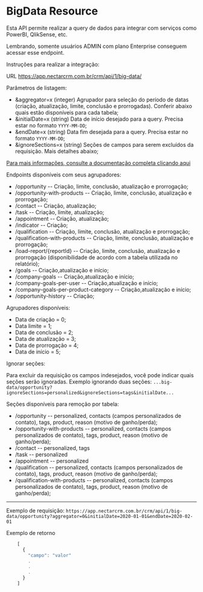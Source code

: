 # BigData Resource

Esta API permite realizar a query de dados para integrar com serviços como PowerBI, QlikSense, etc.

Lembrando, somente usuários ADMIN com plano Enterprise conseguem acessar esse endpoint.

Instruções para realizar a integração:

URL
https://app.nectarcrm.com.br/crm/api/1/big-data/

Parâmetros de listagem:
* &aggregator=x (integer) Agrupador para seleção do período de datas (criação, atualização, limite, conclusão e prorrogadas). Conferir abaixo quais estão disponíveis para cada tabela;
* &initialDate=x (string) Data de início desejado para a query. Precisa estar no formato `YYYY-MM-DD`;
* &endDate=x (string) Data fim desejada para a query. Precisa estar no formato `YYYY-MM-DD`;
* &ignoreSections=x (string) Seções de campos para serem excluídos da requisição. Mais detalhes abaixo;

[Para mais informações, consulte a documentação completa clicando aqui](http://docs.nectarcrm.apiary.io)

Endpoints disponíveis com seus agrupadores:

- /opportunity -- Criação, limite, conclusão, atualização e prorrogação;
- /opportunity-with-products -- Criação, limite, conclusão, atualização e prorrogação;
- /contact -- Criação, atualização;
- /task -- Criação, limite, atualização;
- /appointment -- Criação, atualização;
- /indicator -- Criação;
- /qualification -- Criação, limite, conclusão, atualização e prorrogação;
- /qualification-with-products -- Criação, limite, conclusão, atualização e prorrogação;
- /load-report/{reportId} -- Criação, limite, conclusão, atualização e prorrogação (disponibilidade de acordo com a tabela utilizada no relatório);
- /goals -- Criação,atualização e início;
- /company-goals -- Criação,atualização e início;
- /company-goals-per-user -- Criação,atualização e início;
- /company-goals-per-product-category -- Criação,atualização e início;
- /opportunity-history -- Criação;


Agrupadores disponíveis:

* Data de criação = 0;
* Data limite = 1;
* Data de conclusão = 2;
* Data de atualização = 3;
* Data de prorrogação = 4;
* Data de início = 5;

Ignorar seções:

Para excluir da requisição os campos indesejados, você pode indicar quais seções serão ignoradas. Exemplo ignorando duas seções: `...big-data/opportunity?ignoreSections=personalized&ignoreSections=tags&initialDate...`

Seções disponíveis para remoção por tabela:
- /opportunity -- personalized, contacts (campos personalizados de contato), tags, product, reason (motivo de ganho/perda);
- /opportunity-with-products -- personalized, contacts (campos personalizados de contato), tags, product, reason (motivo de ganho/perda);
- /contact -- personalized, tags
- /task -- personalized
- /appointment -- personalized
- /qualification -- personalized, contacts (campos personalizados de contato), tags, product, reason (motivo de ganho/perda);
- /qualification-with-products -- personalized, contacts (campos personalizados de contato), tags, product, reason (motivo de ganho/perda);

-----

Exemplo de requisição: `https://app.nectarcrm.com.br/crm/api/1/big-data/opportunity?aggregator=0&initialDate=2020-01-01&endDate=2020-02-01`


Exemplo de retorno
```js
    [
      {
        "campo": "valor"
        .
        .
        .
      }
    ]
```

